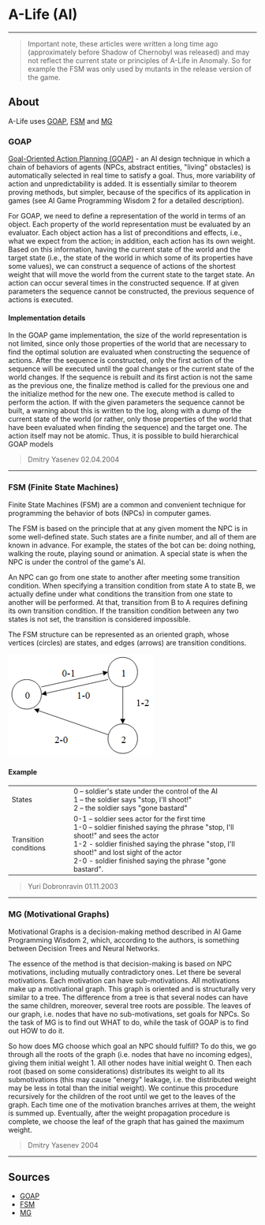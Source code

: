 # A-Life (AI)

___

> Important note, these articles were written a long time ago (approximately before Shadow of Chernobyl was released) and may not reflect the current state or principles of A-Life in Anomaly. So for example the FSM was only used by mutants in the release version of the game.

## About

A-Life uses [GOAP](#goap), [FSM](#fsm-finite-state-machines) and [MG](#mg-motivational-graphs)

### GOAP

[Goal-Oriented Action Planning (GOAP)](https://alumni.media.mit.edu/~jorkin/goap.html) - an AI design technique in which a chain of behaviors of agents (NPCs, abstract entities, "living" obstacles) is automatically selected in real time to satisfy a goal. Thus, more variability of action and unpredictability is added. It is essentially similar to theorem proving methods, but simpler, because of the specifics of its application in games (see AI Game Programming Wisdom 2 for a detailed description).

For GOAP, we need to define a representation of the world in terms of an object. Each property of the world representation must be evaluated by an evaluator. Each object action has a list of preconditions and effects, i.e., what we expect from the action; in addition, each action has its own weight. Based on this information, having the current state of the world and the target state (i.e., the state of the world in which some of its properties have some values), we can construct a sequence of actions of the shortest weight that will move the world from the current state to the target state. An action can occur several times in the constructed sequence. If at given parameters the sequence cannot be constructed, the previous sequence of actions is executed.

#### Implementation details

In the GOAP game implementation, the size of the world representation is not limited, since only those properties of the world that are necessary to find the optimal solution are evaluated when constructing the sequence of actions. After the sequence is constructed, only the first action of the sequence will be executed until the goal changes or the current state of the world changes. If the sequence is rebuilt and its first action is not the same as the previous one, the finalize method is called for the previous one and the initialize method for the new one. The execute method is called to perform the action. If with the given parameters the sequence cannot be built, a warning about this is written to the log, along with a dump of the current state of the world (or rather, only those properties of the world that have been evaluated when finding the sequence) and the target one. The action itself may not be atomic. Thus, it is possible to build hierarchical GOAP models

> Dmitry Yasenev 02.04.2004

___

### FSM (Finite State Machines)

Finite State Machines (FSM) are a common and convenient technique for programming the behavior of bots (NPCs) in computer games.

The FSM is based on the principle that at any given moment the NPC is in some well-defined state. Such states are a finite number, and all of them are known in advance. For example, the states of the bot can be: doing nothing, walking the route, playing sound or animation. A special state is when the NPC is under the control of the game's AI.

An NPC can go from one state to another after meeting some transition condition. When specifying a transition condition from state A to state B, we actually define under what conditions the transition from one state to another will be performed. At that, transition from B to A requires defining its own transition condition. If the transition condition between any two states is not set, the transition is considered impossible.

The FSM structure can be represented as an oriented graph, whose vertices (circles) are states, and edges (arrows) are transition conditions.

![fsm centered](images/fsm.png)

#### Example

|||
---|---|
| States | 0 – soldier's state under the control of the AI<br> 1 – the soldier says "stop, I'll shoot!"<br> 2 – the soldier says "gone bastard" |
| Transition conditions | 0-1 – soldier sees actor for the first time<br> 1-0 – soldier finished saying the phrase "stop, I'll shoot!" and sees the actor<br> 1-2 - soldier finished saying the phrase "stop, I'll shoot!" and lost sight of the actor<br> 2-0 - soldier finished saying the phrase "gone bastard". |

> Yuri Dobronravin 01.11.2003

___

### MG (Motivational Graphs)

Motivational Graphs is a decision-making method described in AI Game Programming Wisdom 2, which, according to the authors, is something between Decision Trees and Neural Networks.

The essence of the method is that decision-making is based on NPC motivations, including mutually contradictory ones. Let there be several motivations. Each motivation can have sub-motivations. All motivations make up a motivational graph. This graph is oriented and is structurally very similar to a tree. The difference from a tree is that several nodes can have the same children, moreover, several tree roots are possible. The leaves of our graph, i.e. nodes that have no sub-motivations, set goals for NPCs. So the task of MG is to find out WHAT to do, while the task of GOAP is to find out HOW to do it.

So how does MG choose which goal an NPC should fulfill? To do this, we go through all the roots of the graph (i.e. nodes that have no incoming edges), giving them initial weight 1. All other nodes have initial weight 0. Then each root (based on some considerations) distributes its weight to all its submotivations (this may cause "energy" leakage, i.e. the distributed weight may be less in total than the initial weight). We continue this procedure recursively for the children of the root until we get to the leaves of the graph. Each time one of the motivation branches arrives at them, the weight is summed up. Eventually, after the weight propagation procedure is complete, we choose the leaf of the graph that has gained the maximum weight.

> Dmitry Yasenev 2004

___

## Sources

- [GOAP](https://xray-engine.org/index.php?title=Goal-Oriented_Action_Planning)
- [FSM](https://xray-engine.org/index.php?title=Finite_State_Machines_(%D0%BA%D0%BE%D0%BD%D0%B5%D1%87%D0%BD%D1%8B%D0%B5_%D0%B0%D0%B2%D1%82%D0%BE%D0%BC%D0%B0%D1%82%D1%8B))
- [MG](https://xray-engine.org/index.php?title=Motivational_Graphs_(%D0%BC%D0%BE%D1%82%D0%B8%D0%B2%D0%B0%D1%86%D0%B8%D0%BE%D0%BD%D0%BD%D1%8B%D0%B5_%D0%B3%D1%80%D0%B0%D1%84%D1%8B))
